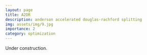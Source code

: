 ```yaml
---
layout: page
title: A2DR
description: anderson accelerated douglas-rachford splitting
img: assets/img/9.jpg
importance: 2
category: optimization
---
```


Under construction.